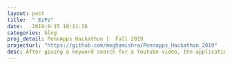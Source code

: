 ```yaml
---
layout: post
title:  " EzPz"
date:   2019-9-15 18:11:16
categories: blog
proj_detail: PennApps Hackathon |  Fall 2019
projecturl: "https://github.com/meghamishra/Pennapps_Hackathon_2019"
desc: After giving a keyword search for a Youtube video, the application scrapes data for the top videos and the comment section as well. Using natural language processing,  videos are ranked, based on what people wrote in the comments section. Our algorithm ensures that videos of higher scores were understood by more people, had concepts explained correctly, and were popular on the platform.
---
```

